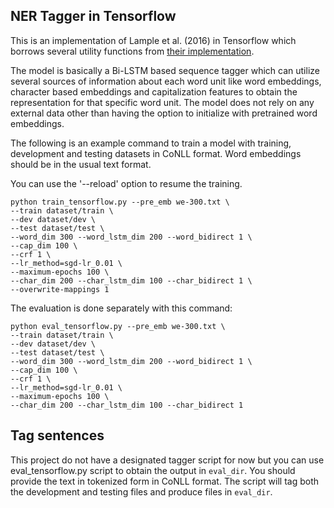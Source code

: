 
## NER Tagger in Tensorflow

This is an implementation of Lample et al. (2016) in Tensorflow which borrows several utility functions
from [their implementation](https://github.com/glample/tagger).

The model is basically a Bi-LSTM based sequence tagger which can utilize several sources of information about
each word unit like word embeddings, character based embeddings and capitalization features to obtain
the representation for that specific word unit. The model does not rely on any external data other
than having the option to initialize with pretrained word embeddings.

The following is an example command to train a model with training, development and testing datasets in
CoNLL format. Word embeddings should be in the usual text format.

You can use the '--reload' option to resume the training.

```
python train_tensorflow.py --pre_emb we-300.txt \
--train dataset/train \
--dev dataset/dev \
--test dataset/test \
--word_dim 300 --word_lstm_dim 200 --word_bidirect 1 \
--cap_dim 100 \
--crf 1 \
--lr_method=sgd-lr_0.01 \
--maximum-epochs 100 \
--char_dim 200 --char_lstm_dim 100 --char_bidirect 1 \
--overwrite-mappings 1
```

The evaluation is done separately with this command:

```
python eval_tensorflow.py --pre_emb we-300.txt \
--train dataset/train \
--dev dataset/dev \
--test dataset/test \
--word_dim 300 --word_lstm_dim 200 --word_bidirect 1 \
--cap_dim 100 \
--crf 1 \
--lr_method=sgd-lr_0.01 \
--maximum-epochs 100 \
--char_dim 200 --char_lstm_dim 100 --char_bidirect 1
```

## Tag sentences

This project do not have a designated tagger script for now but you can use eval_tensorflow.py script
to obtain the output in `eval_dir`. You should provide the text in tokenized form in CoNLL format.
The script will tag both the development and testing files and produce files in `eval_dir`.
